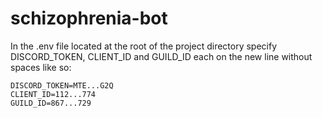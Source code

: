﻿# schizophrenia-bot
 
In the .env file located at the root of the project directory specify DISCORD_TOKEN, CLIENT_ID and GUILD_ID each on the new line without spaces like so:

```
DISCORD_TOKEN=MTE...G2Q
CLIENT_ID=112...774
GUILD_ID=867...729
```